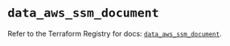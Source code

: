 # `data_aws_ssm_document`

Refer to the Terraform Registry for docs: [`data_aws_ssm_document`](https://registry.terraform.io/providers/hashicorp/aws/6.14.0/docs/data-sources/ssm_document).
